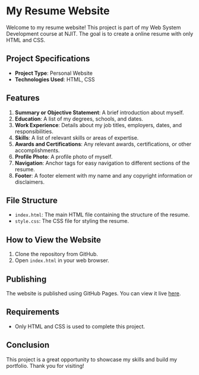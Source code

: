 # My Resume Website

Welcome to my resume website! This project is part of my Web System Development course at NJIT. The goal is to create a online resume with only HTML and CSS.

## Project Specifications

- **Project Type**: Personal Website
- **Technologies Used**: HTML, CSS

## Features

1. **Summary or Objective Statement**: A brief introduction about myself.
2. **Education**: A list of my degrees, schools, and dates.
3. **Work Experience**: Details about my job titles, employers, dates, and responsibilities.
4. **Skills**: A list of relevant skills or areas of expertise.
5. **Awards and Certifications**: Any relevant awards, certifications, or other accomplishments.
6. **Profile Photo**: A profile photo of myself.
7. **Navigation**: Anchor tags for easy navigation to different sections of the resume.
8. **Footer**: A footer element with my name and any copyright information or disclaimers.

## File Structure

- `index.html`: The main HTML file containing the structure of the resume.
- `style.css`: The CSS file for styling the resume.

## How to View the Website

1. Clone the repository from GitHub.
2. Open `index.html` in your web browser.

## Publishing

The website is published using GitHub Pages. You can view it live [here](https://neilneel.github.io/my-resume/).

## Requirements

- Only HTML and CSS is used to complete this project.

## Conclusion

This project is a great opportunity to showcase my skills and build my portfolio. Thank you for visiting!

